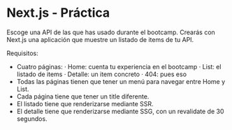 # Next.js - Práctica

Escoge una API de las que has usado durante el bootcamp. Crearás con Next.js una aplicación que muestre un listado de items de tu API.

Requisitos:

- Cuatro páginas:
  · Home: cuenta tu experiencia en el bootcamp
  · List: el listado de items
  · Detalle: un item concreto
  · 404: pues eso
- Todas las páginas tienen que tener un menú para navegar entre Home y List.
- Cada página tiene que tener un title diferente.
- El listado tiene que renderizarse mediante SSR.
- El detalle tiene que renderizarse mediante SSG, con un revalidate de 30 segundos.
